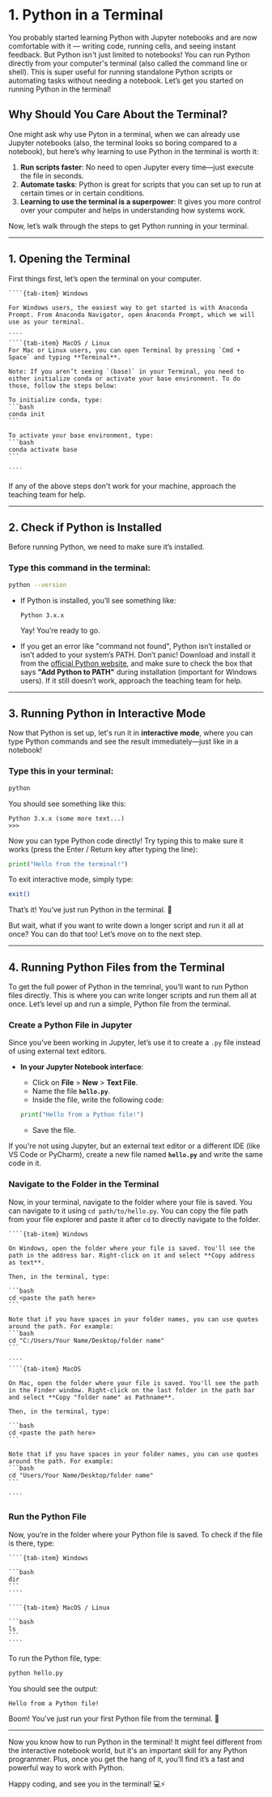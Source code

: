 # 1. Python in a Terminal

You probably started learning Python with Jupyter notebooks and are now comfortable with it — writing code, running cells, and seeing instant feedback. But Python isn't just limited to notebooks! You can run Python directly from your computer's terminal (also called the command line or shell). This is super useful for running standalone Python scripts or automating tasks without needing a notebook. Let’s get you started on running Python in the terminal!

## Why Should You Care About the Terminal?

One might ask why use Pyton in a terminal, when we can already use Jupyter notebooks (also, the terminal looks so boring compared to a notebook), but here’s why learning to use Python in the terminal is worth it:
1. **Run scripts faster**: No need to open Jupyter every time—just execute the file in seconds.
2. **Automate tasks**: Python is great for scripts that you can set up to run at certain times or in certain conditions.
3. **Learning to use the terminal is a superpower**: It gives you more control over your computer and helps in understanding how systems work.

Now, let’s walk through the steps to get Python running in your terminal.

---

## 1. Opening the Terminal

First things first, let’s open the terminal on your computer. 

`````{tab-set}
````{tab-item} Windows

For Windows users, the easiest way to get started is with Anaconda Prompt. From Anaconda Navigator, open Anaconda Prompt, which we will use as your terminal. 

````
````{tab-item} MacOS / Linux
For Mac or Linux users, you can open Terminal by pressing `Cmd + Space` and typing **Terminal**. 

Note: If you aren’t seeing `(base)` in your Terminal, you need to either initialize conda or activate your base environment. To do those, follow the steps below:

To initialize conda, type:
```bash
conda init
```

To activate your base environment, type:
```bash
conda activate base
```

````
`````

If any of the above steps don't work for your machine, approach the teaching team for help.

---

## 2. Check if Python is Installed
Before running Python, we need to make sure it’s installed.

### Type this command in the terminal:
```bash
python --version
```

- If Python is installed, you’ll see something like:
  ```
  Python 3.x.x
  ```
  Yay! You’re ready to go.

- If you get an error like "command not found", Python isn’t installed or isn’t added to your system’s PATH. Don’t panic! Download and install it from the [official Python website](https://www.python.org/downloads/), and make sure to check the box that says **"Add Python to PATH"** during installation (important for Windows users). If it still doesn’t work, approach the teaching team for help.

---

## 3. Running Python in Interactive Mode
Now that Python is set up, let's run it in **interactive mode**, where you can type Python commands and see the result immediately—just like in a notebook!

### Type this in your terminal:
```bash
python
```

You should see something like this:
```
Python 3.x.x (some more text...)
>>>
```
Now you can type Python code directly! Try typing this to make sure it works (press the Enter / Return key after typing the line):
```python
print("Hello from the terminal!")
```

To exit interactive mode, simply type:
```bash
exit()
```

That’s it! You’ve just run Python in the terminal. 🚀

But wait, what if you want to write down a longer script and run it all at once? You can do that too! Let’s move on to the next step.

---

## 4. Running Python Files from the Terminal

To get the full power of Python in the temrinal, you’ll want to run Python files directly. This is where you can write longer scripts and run them all at once. Let’s level up and run a simple, Python file from the terminal.

### Create a Python File in Jupyter

Since you’ve been working in Jupyter, let’s use it to create a `.py` file instead of using external text editors.

- **In your Jupyter Notebook interface**:  
    - Click on **File** > **New** > **Text File**.  
    - Name the file **`hello.py`**.  
    - Inside the file, write the following code:
    
    ```python
    print("Hello from a Python file!")
    ```

    - Save the file.

If you're not using Jupyter, but an external text editor or a different IDE (like VS Code or PyCharm), create a new file named **`hello.py`** and write the same code in it.

### Navigate to the Folder in the Terminal
Now, in your terminal, navigate to the folder where your file is saved. You can navigate to it using `cd path/to/hello.py`. You can copy the file path from your file explorer and paste it after `cd` to directly navigate to the folder. 

`````{tab-set}
````{tab-item} Windows

On Windows, open the folder where your file is saved. You'll see the path in the address bar. Right-click on it and select **Copy address as text**. 

Then, in the terminal, type:

```bash
cd <paste the path here>
```

Note that if you have spaces in your folder names, you can use quotes around the path. For example:
```bash
cd "C:/Users/Your Name/Desktop/folder name"
```

````
````{tab-item} MacOS

On Mac, open the folder where your file is saved. You'll see the path in the Finder window. Right-click on the last folder in the path bar and select **Copy "folder name" as Pathname**.

Then, in the terminal, type:

```bash
cd <paste the path here>
```

Note that if you have spaces in your folder names, you can use quotes around the path. For example:
```bash
cd "Users/Your Name/Desktop/folder name"
```

````
`````


### Run the Python File
Now, you’re in the folder where your Python file is saved. To check if the file is there, type:
`````{tab-set}
````{tab-item} Windows
    
```bash
dir
```
````

````{tab-item} MacOS / Linux

```bash
ls
```
````
`````



To run the Python file, type:
```bash
python hello.py
```

You should see the output:
```
Hello from a Python file!
```

Boom! You've just run your first Python file from the terminal. 🎉

----

Now you know how to run Python in the terminal! It might feel different from the interactive notebook world, but it's an important skill for any Python programmer. Plus, once you get the hang of it, you’ll find it’s a fast and powerful way to work with Python.

Happy coding, and see you in the terminal! 💻⚡
